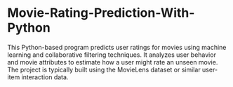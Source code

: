 # Movie-Rating-Prediction-With-Python
This Python-based program predicts user ratings for movies using machine learning and collaborative filtering techniques. It analyzes user behavior and movie attributes to estimate how a user might rate an unseen movie. The project is typically built using the MovieLens dataset or similar user-item interaction data.
